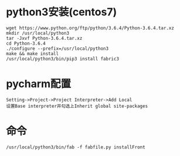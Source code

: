 # python3安装(centos7)
    wget https://www.python.org/ftp/python/3.6.4/Python-3.6.4.tar.xz
    mkdir /usr/local/python3
    tar -Jxvf Python-3.6.4.tar.xz
    cd Python-3.6.4
    ./configure --prefix=/usr/local/python3
    make && make install
    /usr/local/python3/bin/pip3 install fabric3

# pycharm配置
    Setting->Project->Project Interpreter->Add Local
    设置Base interpreter并勾选上Inherit global site-packages

# 命令
    /usr/local/python3/bin/fab -f fabfile.py installFront